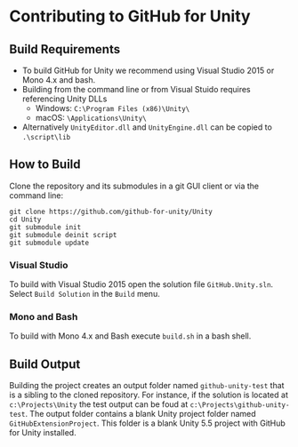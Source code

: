 # Contributing to GitHub for Unity

## Build Requirements
- To build GitHub for Unity we recommend using Visual Studio 2015 or Mono 4.x and bash.
- Building from the command line or from Visual Stuido requires referencing Unity DLLs
  - Windows: `C:\Program Files (x86)\Unity\`
  - macOS: `\Applications\Unity\`
- Alternatively `UnityEditor.dll` and `UnityEngine.dll` can be copied to `.\script\lib`

## How to Build

Clone the repository and its submodules in a git GUI client or via the command line:

```
git clone https://github.com/github-for-unity/Unity
cd Unity
git submodule init
git submodule deinit script
git submodule update
```
    
### Visual Studio

To build with Visual Studio 2015 open the solution file `GitHub.Unity.sln`. Select `Build Solution` in the `Build` menu.

### Mono and Bash

To build with Mono 4.x and Bash execute `build.sh` in a bash shell.

## Build Output

Building the project creates an output folder named `github-unity-test` that is a sibling to the cloned repository. For instance, if the solution is located at `c:\Projects\Unity` the test output can be foud at `c:\Projects\github-unity-test`. The output folder contains a blank Unity project folder named `GitHubExtensionProject`. This folder is a blank Unity 5.5 project with GitHub for Unity installed.
